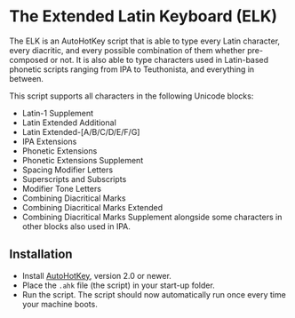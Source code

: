 # The Extended Latin Keyboard (ELK)

The ELK is an AutoHotKey script that is able to type every Latin character, every diacritic, and every possible combination of them whether pre-composed or not. It is also able to type characters used in Latin-based phonetic scripts ranging from IPA to Teuthonista, and everything in between.

This script supports all characters in the following Unicode blocks:
* Latin-1 Supplement
* Latin Extended Additional
* Latin Extended-\[A/B/C/D/E/F/G\]
* IPA Extensions
* Phonetic Extensions
* Phonetic Extensions Supplement
* Spacing Modifier Letters
* Superscripts and Subscripts
* Modifier Tone Letters
* Combining Diacritical Marks
* Combining Diacritical Marks Extended
* Combining Diacritical Marks Supplement
alongside some characters in other blocks also used in IPA.

## Installation
* Install [AutoHotKey](https://www.autohotkey.com/), version 2.0 or newer.
* Place the `.ahk` file (the script) in your start-up folder.
* Run the script.
The script should now automatically run once every time your machine boots.
